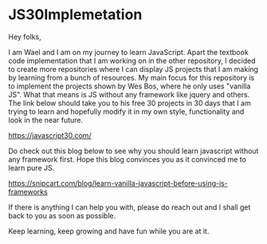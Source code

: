 # JS30Implemetation

Hey folks,

I am Wael and I am on my journey to learn JavaScript. Apart the textbook code implementation that I am working on in the other repository,
I decided to create more repositories where I can display JS projects that I am making by learning from a bunch of resources.
My main focus for this repository is to implement the projects shown by Wes Bos, where he only uses "vanilla JS". What that means is JS 
without any framework like jquery and others. The link below should take you to his free 30 projects in 30 days that I am trying to learn and 
hopefully modify it in my own style, functionality and look in the near future.

https://javascript30.com/

Do check out this blog below to see why you should learn javascript without any framework first. Hope this blog convinces you as it convinced me
to learn pure JS.

https://snipcart.com/blog/learn-vanilla-javascript-before-using-js-frameworks

If there is anything I can help you with, please do reach out and I shall get back to you as soon as possible.

Keep learning, keep growing and have fun while you are at it.
